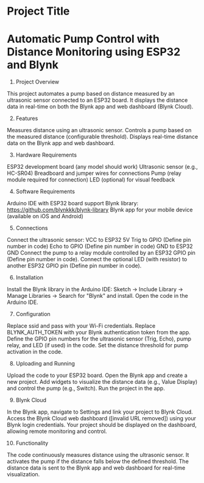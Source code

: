 # Project Title
# Automatic Pump Control with Distance Monitoring using ESP32 and Blynk

1. Project Overview

This project automates a pump based on distance measured by an ultrasonic sensor connected to an ESP32 board. It displays the distance data in real-time on both the Blynk app and web dashboard (Blynk Cloud).

2. Features

Measures distance using an ultrasonic sensor.
Controls a pump based on the measured distance (configurable threshold).
Displays real-time distance data on the Blynk app and web dashboard.

3. Hardware Requirements

ESP32 development board (any model should work)
Ultrasonic sensor (e.g., HC-SR04)
Breadboard and jumper wires for connections
Pump (relay module required for connection)
LED (optional) for visual feedback

4. Software Requirements

Arduino IDE with ESP32 board support
Blynk library: https://github.com/blynkkk/blynk-library
Blynk app for your mobile device (available on iOS and Android)

5. Connections

Connect the ultrasonic sensor:
VCC to ESP32 5V
Trig to GPIO (Define pin number in code)
Echo to GPIO (Define pin number in code)
GND to ESP32 GND
Connect the pump to a relay module controlled by an ESP32 GPIO pin (Define pin number in code).
Connect the optional LED (with resistor) to another ESP32 GPIO pin (Define pin number in code).

6. Installation

Install the Blynk library in the Arduino IDE: Sketch -> Include Library -> Manage Libraries -> Search for "Blynk" and install.
Open the code in the Arduino IDE.

7. Configuration

Replace ssid and pass with your Wi-Fi credentials.
Replace BLYNK_AUTH_TOKEN with your Blynk authentication token from the app.
Define the GPIO pin numbers for the ultrasonic sensor (Trig, Echo), pump relay, and LED (if used) in the code.
Set the distance threshold for pump activation in the code.

8. Uploading and Running

Upload the code to your ESP32 board.
Open the Blynk app and create a new project.
Add widgets to visualize the distance data (e.g., Value Display) and control the pump (e.g., Switch).
Run the project in the app.

9. Blynk Cloud

In the Blynk app, navigate to Settings and link your project to Blynk Cloud.
Access the Blynk Cloud web dashboard ([invalid URL removed]) using your Blynk login credentials.
Your project should be displayed on the dashboard, allowing remote monitoring and control.

10. Functionality

The code continuously measures distance using the ultrasonic sensor.
It activates the pump if the distance falls below the defined threshold.
The distance data is sent to the Blynk app and web dashboard for real-time visualization.